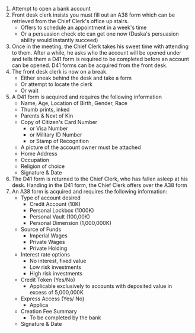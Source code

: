 1. Attempt to open a bank account
2. Front desk clerk insists you must fill out an A38 form which can be retrieved from the Chief Clerk's office up stairs. 
	- Offers to schedule an appointment in a week's time
	- Or a persuasion check etc can get one now (Duska's persuasion ability would instantly succeed)
3. Once in the meeting, the Chief Clerk takes his sweet time with attending to them. After a while, he asks who the account will be opened under and tells them a D41 form is required to be completed before an account can be opened. D41 forms can be acquired from the front desk.
4. The front desk clerk is now on a break.
	- Either sneak behind the desk and take a form
	- Or attempt to locate the clerk
	- Or wait
5. A D41 form is acquired and requires the following information
	- Name, Age, Location of Birth, Gender, Race
	- Thumb prints, inked
	- Parents & Next of Kin
	- Copy of Citizen's Card Number 
		- or Visa Number 
		- or Military ID Number 
		- or Stamp of Recognition
	- A picture of the account owner must be attached
	- Home Address
	- Occupation
	- Religion of choice
	- Signature & Date
1. The D41 form is returned to the Chief Clerk, who has fallen asleep at his desk. Handing in the D41 form, the Chief Clerk offers over the A38 form
2. An A38 form is acquired and requires the following information:
	- Type of account desired
		- Credit Account (10K)
		- Personal Lockbox (1000K)
		- Personal Vault (100,00K)
		- Personal Dimension (1,000,000K)
	- Source of Funds 
		- Imperial Wages
		- Private Wages
		- Private Holding
	- Interest rate options
		- No interest, fixed value
		- Low risk investments
		- High risk investments
	- Credit Token (Yes/No)
		- Applicable exclusively to accounts with deposited value in excess of 5,000,000K
	- Express Access (Yes/ No)
		- Applica
	- Creation Fee Summary
		- To be completed by the bank
	- Signature & Date
